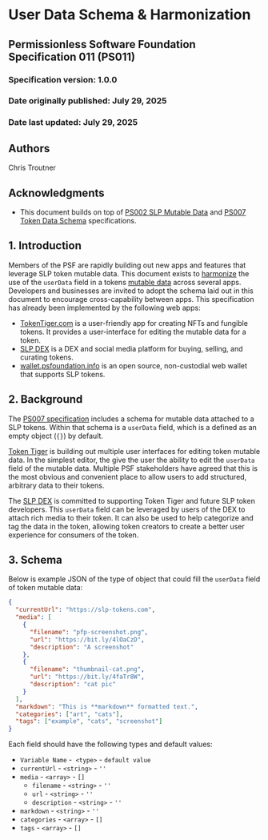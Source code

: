 # User Data Schema & Harmonization

## Permissionless Software Foundation Specification 011 (PS011)

### Specification version: 1.0.0

### Date originally published: July 29, 2025

### Date last updated: July 29, 2025

## Authors

Chris Troutner

## Acknowledgments

- This document builds on top of [PS002 SLP Mutable Data](./ps002-slp-mutable-data.md) and [PS007 Token Data Schema](./ps007-token-data-schema.md) specifications.

## 1. Introduction

Members of the PSF are rapidly building out new apps and features that leverage SLP token mutable data. This document exists to [harmonize](https://www.integrate.io/glossary/what-is-data-harmonization/) the use of the `userData` field in a tokens [mutable data](./ps007-token-data-schema.md) across several apps. Developers and businesses are invited to adopt the schema laid out in this document to encourage cross-capability between apps. This specification has already been implemented by the following web apps:

- [TokenTiger.com](https://tokentiger.com) is a user-friendly app for creating NFTs and fungible tokens. It provides a user-interface for editing the mutable data for a token.
- [SLP DEX](https://dex.psfoundation.info) is a DEX and social media platform for buying, selling, and curating tokens.
- [wallet.psfoundation.info](https://wallet.psfoundation.info) is an open source, non-custodial web wallet that supports SLP tokens.

## 2. Background

The [PS007 specification](./ps007-token-data-schema.md) includes a schema for mutable data attached to a SLP tokens. Within that schema is a `userData` field, which is a defined as an empty object (`{}`) by default.

[Token Tiger](https://tokentiger.com) is building out multiple user interfaces for editing token mutable data. In the simplest editor, the give the user the ability to edit the `userData` field of the mutable data. Multiple PSF stakeholders have agreed that this is the most obvious and convenient place to allow users to add structured, arbitrary data to their tokens.

The [SLP DEX](https://dex.psfoundation.info) is committed to supporting Token Tiger and future SLP token developers. This `userData` field can be leveraged by users of the DEX to attach rich media to their token. It can also be used to help categorize and tag the data in the token, allowing token creators to create a better user experience for consumers of the token.

## 3. Schema

Below is example JSON of the type of object that could fill the `userData` field of token mutable data:

```json
{
  "currentUrl": "https://slp-tokens.com",
  "media": [
    {
      "filename": "pfp-screenshot.png",
      "url": "https://bit.ly/4lOaCzD",
      "description": "A screenshot"
    }, 
    {
      "filename": "thumbnail-cat.png",
      "url": "https://bit.ly/4faTr8W",
      "description": "cat pic"
    }
  ],
  "markdown": "This is **markdown** formatted text.",
  "categories": ["art", "cats"],
  "tags": ["example", "cats", "screenshot"]
}
```

Each field should have the following types and default values:
- `Variable Name` -` <type>` - `default value`
- `currentUrl` - `<string>` - `''`
- `media` - `<array>` - `[]`
  - `filename` - `<string>` - `''`
  - `url` - `<string>` - `''`
  - `description` - `<string>` - `''`
- `markdown` - `<string>` - `''`
- `categories` - `<array>` - `[]`
- `tags` - `<array>` - `[]`